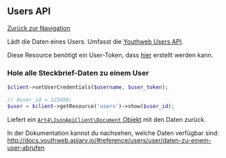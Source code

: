 ## Users API
[Zurück zur Navigation](README.md)

Lädt die Daten eines Users. Umfasst die [Youthweb Users API](http://docs.youthweb.apiary.io/#reference/users).

Diese Resource benötigt ein User-Token, dass [hier](https://youthweb.net/settings/token) erstellt werden kann.

### Hole alle Steckbrief-Daten zu einem User

```php
$client->setUserCredentials($username, $user_token);

// $user_id = 123456;
$user = $client->getResource('users')->show($user_id);
```

Liefert ein [`Art4\JsonApiClient\Document` Objekt](https://github.com/Art4/json-api-client/blob/master/docs/objects-document.md) mit den Daten zurück.

In der Dokumentation kannst du nachsehen, welche Daten verfügbar sind: http://docs.youthweb.apiary.io/#reference/users/user/daten-zu-einem-user-abrufen
